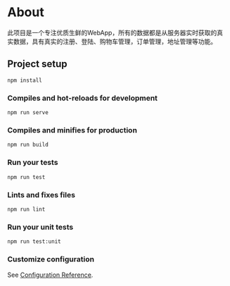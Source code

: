 # About
此项目是一个专注优质生鲜的WebApp，所有的数据都是从服务器实时获取的真实数据，具有真实的注册、登陆、购物车管理，订单管理，地址管理等功能。
## Project setup
```
npm install
```

### Compiles and hot-reloads for development
```
npm run serve
```

### Compiles and minifies for production
```
npm run build
```

### Run your tests
```
npm run test
```

### Lints and fixes files
```
npm run lint
```

### Run your unit tests
```
npm run test:unit
```

### Customize configuration
See [Configuration Reference](https://cli.vuejs.org/config/).
